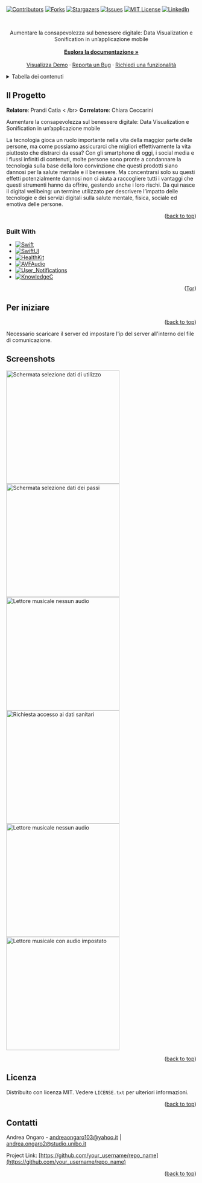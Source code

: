 <!-- Improved compatibility of back to top link: See: https://github.com/othneildrew/Best-README-Template/pull/73 -->
<a name="readme-top"></a>
<!--
*** Thanks for checking out the Best-README-Template. If you have a suggestion
*** that would make this better, please fork the repo and create a pull request
*** or simply open an issue with the tag "enhancement".
*** Don't forget to give the project a star!
*** Thanks again! Now go create something AMAZING! :D
-->



<!-- PROJECT SHIELDS -->
<!--
*** I'm using markdown "reference style" links for readability.
*** Reference links are enclosed in brackets [ ] instead of parentheses ( ).
*** See the bottom of this document for the declaration of the reference variables
*** for contributors-url, forks-url, etc. This is an optional, concise syntax you may use.
*** https://www.markdownguide.org/basic-syntax/#reference-style-links
-->
[![Contributors][contributors-shield]][contributors-url]
[![Forks][forks-shield]][forks-url]
[![Stargazers][stars-shield]][stars-url]
[![Issues][issues-shield]][issues-url]
[![MIT License][license-shield]][license-url]
[![LinkedIn][linkedin-shield]][linkedin-url]



<!-- PROJECT LOGO -->
<br />
  <p align="center">
    Aumentare la consapevolezza sul benessere digitale: Data Visualization e Sonification in un’applicazione mobile
    <br />
    <br />
    <a href="https://github.com/ongaroandrea/SoundSense"><strong>Esplora la documentazione »</strong></a>
    <br />
    <br />
    <a href="https://github.com/ongaroandrea/SoundSense">Visualizza Demo</a>
    ·
    <a href="https://github.com/ongaroandrea/SoundSense/issues">Reporta un Bug</a>
    ·
    <a href="https://github.com/ongaroandrea/SoundSense/issues">Richiedi una funzionalità</a>
  </p>
</div>



<!-- TABLE OF CONTENTS -->
<details>
  <summary>Tabella dei contenuti</summary>
  <ol>
    <li>
      <a href="#il-progetto">Il Progetto</a>
    </li>
    <li>
      <a href="#realizzato-con">Realizzato con</a>
    </li>
    <li>
      <a href="#per-iniziare">Per iniziare</a>
      <ul>
        <li><a href="#prerequisiti">Prerequisiti</a></li>
      </ul>
    </li>
    <li><a href="#screenshot">Screenshot</a></li>
    <li><a href="#licenza">Licenza</a></li>
    <li><a href="#contatti">Contatti</a></li>
  </ol>
</details>



<!-- ABOUT THE PROJECT -->
## Il Progetto


<b>Relatore</b>:  Prandi Catia < /br>
<b>Correlatore</b>: Chiara Ceccarini

Aumentare la consapevolezza sul benessere digitale: Data Visualization e Sonification in un’applicazione mobile

La tecnologia gioca un ruolo importante nella vita della maggior parte delle persone, ma come possiamo assicurarci che migliori effettivamente la vita piuttosto che distrarci da essa?
Con gli smartphone di oggi, i social media e i flussi infiniti di contenuti, molte persone sono pronte a condannare la tecnologia sulla base della loro convinzione che questi prodotti siano dannosi per la salute mentale e il benessere. Ma concentrarsi solo su questi effetti potenzialmente dannosi non ci aiuta a raccogliere tutti i vantaggi che questi strumenti hanno da offrire, gestendo anche i loro rischi. Da qui nasce il digital wellbeing: un termine utilizzato per descrivere l’impatto delle tecnologie e dei servizi digitali sulla salute mentale, fisica, sociale ed emotiva delle persone.

<p align="right">(<a href="#readme-top">back to top</a>)</p>



### Built With

* [![Swift][Swift]][Swift]
* [![SwiftUI][SwiftUI]][SwiftUI]
* [![HealthKit][HealthKit]][HealthKit]
* [![AVFAudio][AVFAudio]][AVFAudio]
* [![User_Notifications][User_Notifications]][Swift]
* [![KnowledgeC][KnowledgeC]][KnowledgeC]

<p align="right">(<a href="#readme-top">Tor</a>)</p>



<!-- GETTING STARTED -->
## Per iniziare

<p align="right">(<a href="#readme-top">back to top</a>)</p>

Necessario scaricare il server ed impostare l'ip del server all'interno del file di comunicazione.

<!-- USAGE EXAMPLES -->
## Screenshots

<div>
    <img src="SoundSense/Screenshot/home.png" width="300" alt="Schermata selezione dati di utilizzo">
    <img src="SoundSense/Screenshot/passi.png" width="300" alt="Schermata selezione dati dei passi">
    <img src="SoundSense/Screenshot/utilizzo.png" width="300" alt="Lettore musicale nessun audio">
    
</div>
<div>
    <img src="SoundSense/Screenshot/accesso.png" width="300" alt="Richiesta accesso ai dati sanitari">
    <img src="SoundSense/Screenshot/lettore.png" width="300" alt="Lettore musicale nessun audio">   
    <img src="SoundSense/Screenshot/audio.png" width="300" alt="Lettore musicale con audio impostato">
</div>

<p align="right">(<a href="#readme-top">back to top</a>)</p>


<!-- LICENSE -->
## Licenza

Distribuito con licenza MIT. Vedere `LICENSE.txt` per ulteriori informazioni.

<p align="right">(<a href="#readme-top">back to top</a>)</p>



<!-- CONTACT -->
## Contatti

Andrea Ongaro  - andreaongaro103@yahoo.it | andrea.ongaro2@studio.unibo.it

Project Link: [https://github.com/your_username/repo_name](https://github.com/your_username/repo_name)


<p align="right">(<a href="#readme-top">back to top</a>)</p>



<!-- MARKDOWN LINKS & IMAGES -->
<!-- https://www.markdownguide.org/basic-syntax/#reference-style-links -->
[contributors-shield]: https://img.shields.io/github/contributors/othneildrew/Best-README-Template.svg?style=for-the-badge
[contributors-url]: https://github.com/ongaroandrea/SoundSense/contributors

[forks-shield]: https://img.shields.io/github/forks/othneildrew/Best-README-Template.svg?style=for-the-badge
[forks-url]: https://github.com/ongaroandrea/SoundSense/members

[stars-shield]: https://img.shields.io/github/stars/othneildrew/Best-README-Template.svg?style=for-the-badge
[stars-url]: https://github.com/ongaroandrea/SoundSense/stargazers

[issues-shield]: https://img.shields.io/github/issues/othneildrew/Best-README-Template.svg?style=for-the-badge
[issues-url]: https://github.com/ongaroandrea/SoundSense/issues

[license-shield]: https://img.shields.io/github/license/othneildrew/Best-README-Template.svg?style=for-the-badge
[license-url]: https://github.com/ongaroandrea/SoundSense/LICENSE.txt

[linkedin-shield]: https://img.shields.io/badge/-LinkedIn-black.svg?style=for-the-badge&logo=linkedin&colorB=555
[linkedin-url]: https://www.linkedin.com/in/ongaro-andrea/

[product-screenshot]: images/screenshot.png

[Swift]: https://www.swift.org/about/
[User_Notifications]: https://developer.apple.com/documentation/usernotifications/
[Foundation]: https://developer.apple.com/documentation/foundation/
[AVFAudio]: https://developer.apple.com/documentation/avfaudio
[HealthKit]: https://developer.apple.com/documentation/healthkit/about_the_healthkit_framework
[KnowledgeC]: https://www.mac4n6.com/blog/2018/8/5/knowledge-is-power-using-the-knowledgecdb-database-on-macos-and-ios-to-determine-precise-user-and-application-usage
[SwiftUI]: https://developer.apple.com/xcode/swiftui/
